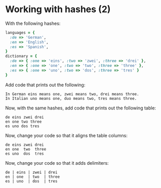 # Working with hashes (2)

With the following hashes:

```ruby
languages = {
  :de => 'German',
  :en => 'English',
  :es => 'Spanish',
}
dictionary = {
  :de => { :one => 'eins', :two => 'zwei', :three => 'drei' },
  :en => { :one => 'one', :two => 'two', :three => 'three' },
  :es => { :one => 'uno', :two => 'dos', :three => 'tres' }
}
```

Add code that prints out the following:

```
In German eins means one, zwei means two, drei means three.
In Italian uno means one, duo means two, tres means three.
```

Now, with the same hashes, add code that prints out the following table:

```
de eins zwei drei
en one two three
es uno dos tres
```

Now, change your code so that it aligns the table columns:

```
de eins zwei drei
en one  two  three
es uno  dos  tres
```

Now, change your code so that it adds delimiters:

```
de | eins | zwei | drei
en | one  | two  | three
es | uno  | dos  | tres
```
